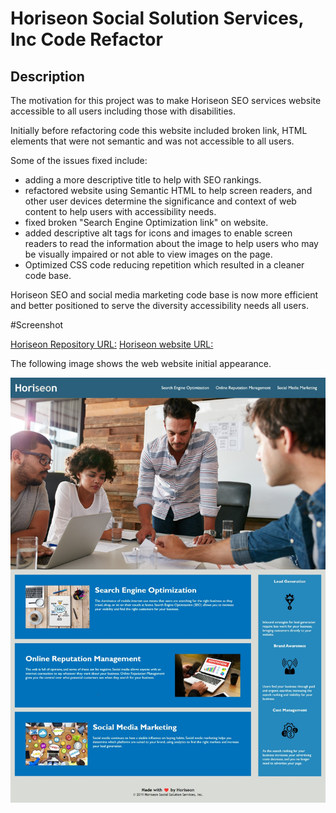 # Horiseon Social Solution Services, Inc Code Refactor

## Description

The motivation for this project was to make Horiseon SEO services website accessible to all users including those with disabilities.

Initially before refactoring code this website included broken link, HTML elements that were not semantic and was not accessible to all users.

Some of the issues fixed include:

- adding a more descriptive title to help with SEO rankings.
- refactored website using Semantic HTML to help screen readers, and other user devices determine the significance and context of web content to help users with accessibility needs.
- fixed broken "Search Engine Optimization link" on website.
- added descriptive alt tags for icons and images to enable screen readers to read the information about the image to help users who may be visually impaired or not able to view images on the page.
- Optimized CSS code reducing repetition which resulted in a cleaner code base.

Horiseon SEO and social media marketing code base is now more efficient and better positioned to serve the diversity accessibility needs all users.

#Screenshot

[Horiseon Repository URL:](https://github.com/DexterDick/Horiseon-seo)
[Horiseon website URL:](https://dexterdick.github.io/Horiseon-seo/)

The following image shows the web website initial appearance.

![Horiseon website before Refactor](./assets/images/horiseon-initial-appearance.jpeg)
